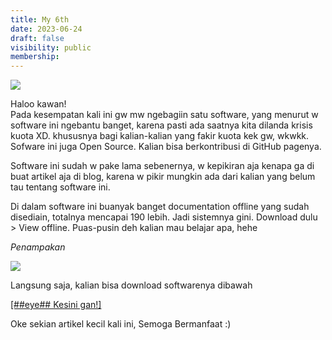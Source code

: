 ```yaml
---
title: My 6th
date: 2023-06-24
draft: false
visibility: public
membership:
---
```


[![](https://4.bp.blogspot.com/-ZrqktkJOJ-A/WUiTnoQF46I/AAAAAAAACJU/wt_4PVRM-4UxV-h48nlrxntW170oH_MCACLcBGAs/s400/offlinedocumentationfordeveloper.jpg)](https://4.bp.blogspot.com/-ZrqktkJOJ-A/WUiTnoQF46I/AAAAAAAACJU/wt_4PVRM-4UxV-h48nlrxntW170oH_MCACLcBGAs/s1600/offlinedocumentationfordeveloper.jpg)

  
Haloo kawan!  
Pada kesempatan kali ini gw mw ngebagiin satu software, yang menurut w software ini ngebantu banget, karena pasti ada saatnya kita dilanda krisis kuota XD. khususnya bagi kalian-kalian yang fakir kuota kek gw, wkwkk. Sofware ini juga Open Source. Kalian bisa berkontribusi di GitHub pagenya.  
  
Software ini sudah w pake lama sebenernya, w kepikiran aja kenapa ga di buat artikel aja di blog, karena w pikir mungkin ada dari kalian yang belum tau tentang software ini.  
  
Di dalam software ini buanyak banget documentation offline yang sudah disediain, totalnya mencapai 190 lebih. Jadi sistemnya gini. Download dulu > View offline. Puas-pusin deh kalian mau belajar apa, hehe  
  

_Penampakan_

[![](https://4.bp.blogspot.com/-2nIVEWiBYTc/WUiW3LpovcI/AAAAAAAACJg/BflTwoy-TKw_j9vxu-ryEvU9W9ne3bDOgCLcBGAs/s640/Image%2B2.png)](https://4.bp.blogspot.com/-2nIVEWiBYTc/WUiW3LpovcI/AAAAAAAACJg/BflTwoy-TKw_j9vxu-ryEvU9W9ne3bDOgCLcBGAs/s1600/Image%2B2.png)



Langsung saja, kalian bisa download softwarenya dibawah


[\[##eye## Kesini gan!\]](https://zealdocs.org/)


Oke sekian artikel kecil kali ini,
Semoga Bermanfaat :)
